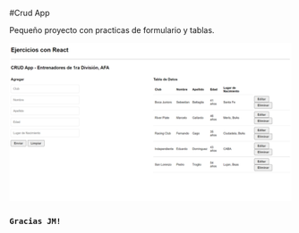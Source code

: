 #Crud App

Pequeño proyecto con practicas de formulario y tablas.

![imagenText](src\cap.jpeg)

### `Gracias JM!`
